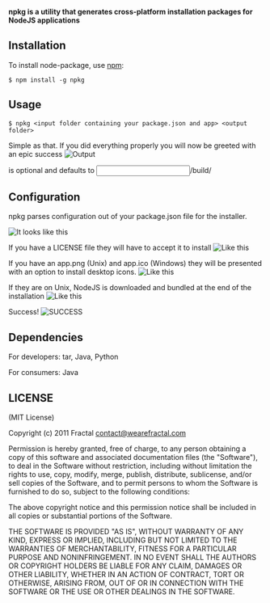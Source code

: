**npkg is a utility that generates cross-platform installation packages for NodeJS applications**

## Installation
    
To install node-package, use [npm](http://github.com/isaacs/npm):

    $ npm install -g npkg

## Usage

    $ npkg <input folder containing your package.json and app> <output folder>

Simple as that. If you did everything properly you will now be greeted with an epic success
![Output](http://i.imgur.com/XfK3A.png)

<output folder> is optional and defaults to <input folder>/build/

## Configuration

npkg parses configuration out of your package.json file for the installer.

![It looks like this](http://i.imgur.com/WepNn.png)

If you have a LICENSE file they will have to accept it to install
![Like this](http://i.imgur.com/7USV8.png)

If you have an app.png (Unix) and app.ico (Windows) they will be presented with an option to install desktop icons.
![Like this](URL)

If they are on Unix, NodeJS is downloaded and bundled at the end of the installation
![Like this](URL)

Success!
![SUCCESS](http://i.imgur.com/419l7.png)

## Dependencies

For developers: tar, Java, Python

For consumers: Java

## LICENSE

(MIT License)

Copyright (c) 2011 Fractal <contact@wearefractal.com>

Permission is hereby granted, free of charge, to any person obtaining
a copy of this software and associated documentation files (the
"Software"), to deal in the Software without restriction, including
without limitation the rights to use, copy, modify, merge, publish,
distribute, sublicense, and/or sell copies of the Software, and to
permit persons to whom the Software is furnished to do so, subject to
the following conditions:

The above copyright notice and this permission notice shall be
included in all copies or substantial portions of the Software.

THE SOFTWARE IS PROVIDED "AS IS", WITHOUT WARRANTY OF ANY KIND,
EXPRESS OR IMPLIED, INCLUDING BUT NOT LIMITED TO THE WARRANTIES OF
MERCHANTABILITY, FITNESS FOR A PARTICULAR PURPOSE AND
NONINFRINGEMENT. IN NO EVENT SHALL THE AUTHORS OR COPYRIGHT HOLDERS BE
LIABLE FOR ANY CLAIM, DAMAGES OR OTHER LIABILITY, WHETHER IN AN ACTION
OF CONTRACT, TORT OR OTHERWISE, ARISING FROM, OUT OF OR IN CONNECTION
WITH THE SOFTWARE OR THE USE OR OTHER DEALINGS IN THE SOFTWARE.

